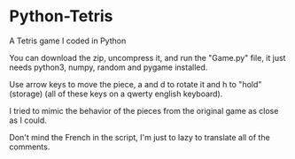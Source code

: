 # Python-Tetris
A Tetris game I coded in Python

You can download the zip, uncompress it, and run the "Game.py" file, it just needs python3, numpy, random and pygame installed.

Use arrow keys to move the piece, a and d to rotate it and h to "hold" (storage) (all of these keys on a qwerty english keyboard).

I tried to mimic the behavior of the pieces from the original game as close as I could.

Don't mind the French in the script, I'm just to lazy to translate all of the comments.

